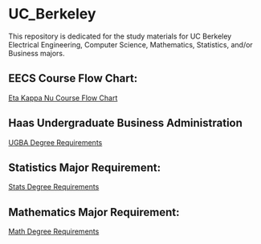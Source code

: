 # UC_Berkeley
This repository is dedicated for the study materials for UC Berkeley Electrical Engineering, Computer Science, Mathematics, Statistics, and/or Business majors. 

## EECS Course Flow Chart: 
[Eta Kappa Nu Course Flow Chart](https://hkn.eecs.berkeley.edu/courseguides) 

## Haas Undergraduate Business Administration
[UGBA Degree Requirements](https://haas.berkeley.edu/wp-content/uploads/Degree-Requirements-2020.pdf)

## Statistics Major Requirement: 
[Stats Degree Requirements](https://statistics.berkeley.edu/sites/default/files/pages/docs/statmajorapplicationinfopacketspring2018.pdf)

## Mathematics Major Requirement: 
[Math Degree Requirements](http://guide.berkeley.edu/undergraduate/degree-programs/mathematics/mathematics.pdf)
